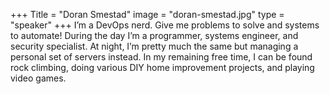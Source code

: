 +++
Title = "Doran Smestad"
image = "doran-smestad.jpg"
type = "speaker"
+++
I’m a DevOps nerd. Give me problems to solve and systems to automate! During the day I’m a programmer, systems engineer, and security specialist. At night, I’m pretty much the same but managing a personal set of servers instead. In my remaining free time, I can be found rock climbing, doing various DIY home improvement projects, and playing video games.
